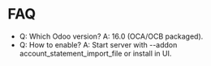 # FAQ

- Q: Which Odoo version? A: 16.0 (OCA/OCB packaged).
- Q: How to enable? A: Start server with --addon account_statement_import_file or install in UI.
